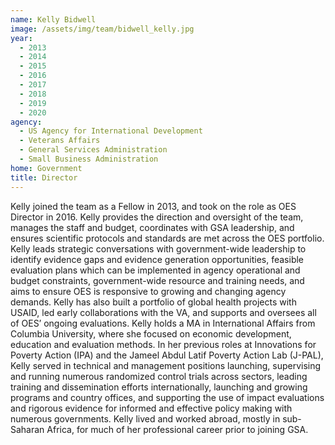 ```yaml
---
name: Kelly Bidwell
image: /assets/img/team/bidwell_kelly.jpg
year:
  - 2013
  - 2014
  - 2015
  - 2016
  - 2017
  - 2018
  - 2019
  - 2020
agency:
  - US Agency for International Development
  - Veterans Affairs
  - General Services Administration
  - Small Business Administration
home: Government
title: Director
---
```


Kelly joined the team as a Fellow in 2013, and took on the role as OES Director in 2016. Kelly provides the direction and oversight of the team, manages the staff and budget, coordinates with GSA leadership, and ensures scientific protocols and standards are met across the OES portfolio. Kelly leads strategic conversations with government-wide leadership to identify evidence gaps and evidence generation opportunities, feasible evaluation plans which can be implemented in agency operational and budget constraints, government-wide resource and training needs, and aims to ensure OES is responsive to growing and changing agency demands. Kelly has also built a portfolio of global health projects with USAID, led early collaborations with the VA, and supports and oversees all of OES’ ongoing evaluations. Kelly holds a MA in International Affairs from Columbia University, where she focused on economic development, education and evaluation methods. In her previous roles at Innovations for Poverty Action (IPA) and the Jameel Abdul Latif Poverty Action Lab (J-PAL), Kelly served in technical and management positions launching, supervising and running numerous randomized control trials across sectors, leading training and dissemination efforts internationally, launching and growing programs and country offices, and supporting the use of impact evaluations and rigorous evidence for informed and effective policy making with numerous governments. Kelly lived and worked abroad, mostly in sub-Saharan Africa, for much of her professional career prior to joining GSA. 
